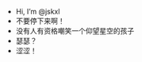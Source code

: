 - Hi, I’m @jskxl
- 不要停下来啊！
- 没有人有资格嘲笑一个仰望星空的孩子
- 瑟瑟？
- 涩涩！
<!---
jskxl/jskxl is a ✨ special ✨ repository because its `README.md` (this file) appears on your GitHub profile.
You can click the Preview link to take a look at your changes.
--->
